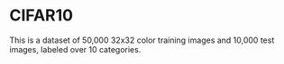 # CIFAR10
 This is a dataset of 50,000 32x32 color training images and 10,000 test images, labeled over 10 categories.
